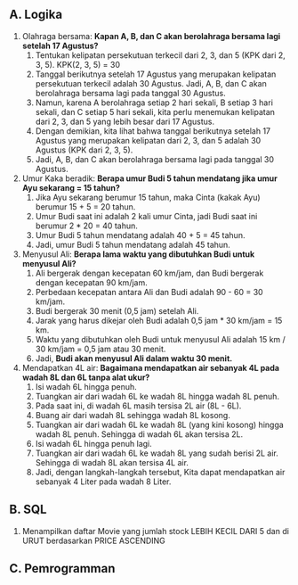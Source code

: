 ## A. Logika
1. Olahraga bersama: **Kapan A, B, dan C akan berolahraga bersama lagi setelah 17 Agustus?**
   1. Tentukan kelipatan persekutuan terkecil dari 2, 3, dan 5 (KPK dari 2, 3, 5).
      KPK(2, 3, 5) = 30
   2. Tanggal berikutnya setelah 17 Agustus yang merupakan kelipatan persekutuan terkecil adalah 30 Agustus.
      Jadi, A, B, dan C akan berolahraga bersama lagi pada tanggal 30 Agustus.
   3. Namun, karena A berolahraga setiap 2 hari sekali, B setiap 3 hari sekali, dan C setiap 5 hari sekali, kita perlu menemukan kelipatan dari 2, 3, dan 5 yang lebih besar dari 17 Agustus.
   4. Dengan demikian, kita lihat bahwa tanggal berikutnya setelah 17 Agustus yang merupakan kelipatan dari 2, 3, dan 5 adalah 30 Agustus (KPK dari 2, 3, 5).
   5. Jadi, A, B, dan C akan berolahraga bersama lagi pada tanggal 30 Agustus.
2. Umur Kaka beradik: **Berapa umur Budi 5 tahun mendatang jika umur Ayu sekarang = 15 tahun?**
   1. Jika Ayu sekarang berumur 15 tahun, maka Cinta (kakak Ayu) berumur 15 + 5 = 20 tahun. 
   2. Umur Budi saat ini adalah 2 kali umur Cinta, jadi Budi saat ini berumur 2 * 20 = 40 tahun. 
   3. Umur Budi 5 tahun mendatang adalah 40 + 5 = 45 tahun. 
   4. Jadi, umur Budi 5 tahun mendatang adalah 45 tahun.
3. Menyusul Ali: **Berapa lama waktu yang dibutuhkan Budi untuk menyusul Ali?**
   1. Ali bergerak dengan kecepatan 60 km/jam, dan Budi bergerak dengan kecepatan 90 km/jam. 
   2. Perbedaan kecepatan antara Ali dan Budi adalah 90 - 60 = 30 km/jam. 
   3. Budi bergerak 30 menit (0,5 jam) setelah Ali. 
   4. Jarak yang harus dikejar oleh Budi adalah 0,5 jam * 30 km/jam = 15 km. 
   5. Waktu yang dibutuhkan oleh Budi untuk menyusul Ali adalah 15 km / 30 km/jam = 0,5 jam atau 30 menit. 
   6. Jadi, **Budi akan menyusul Ali dalam waktu 30 menit.**
4. Mendapatkan 4L air:  **Bagaimana mendapatkan air sebanyak 4L pada wadah 8L dan 6L tanpa alat ukur?**
   1. Isi wadah 6L hingga penuh. 
   2. Tuangkan air dari wadah 6L ke wadah 8L hingga wadah 8L penuh. 
   3. Pada saat ini, di wadah 6L masih tersisa 2L air (8L - 6L). 
   4. Buang air dari wadah 8L sehingga wadah 8L kosong. 
   5. Tuangkan air dari wadah 6L ke wadah 8L (yang kini kosong) hingga wadah 8L penuh. Sehingga di wadah 6L akan tersisa 2L. 
   6. Isi wadah 6L hingga penuh lagi. 
   7. Tuangkan air dari wadah 6L ke wadah 8L yang sudah berisi 2L air. Sehingga di wadah 8L akan tersisa 4L air. 
   8. Jadi, dengan langkah-langkah tersebut, Kita dapat mendapatkan air sebanyak 4 Liter pada wadah 8 Liter.
## B. SQL
1. Menampilkan daftar Movie yang jumlah stock LEBIH KECIL DARI 5 dan di URUT
berdasarkan PRICE ASCENDING

## C. Pemrogramman